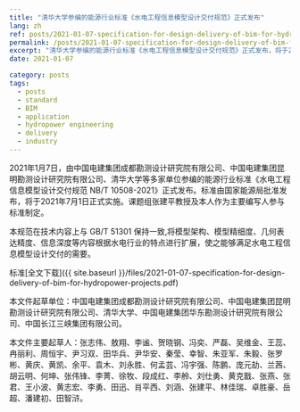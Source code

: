 ```yaml
---
title: "清华大学参编的能源行业标准《水电工程信息模型设计交付规范》正式发布"
lang: zh
ref: posts/2021-01-07-specification-for-design-delivery-of-bim-for-hydropower-projects-issued
permalink: /posts/2021-01-07-specification-for-design-delivery-of-bim-for-hydropower-projects-issued
excerpt: "清华大学参编的能源行业标准《水电工程信息模型设计交付规范》正式发布，将于2021年7月1日正式实施，张建平教授及本人作为主要编写人参与标准制定"
date: 2021-01-07

category: posts
tags:
  - posts
  - standard
  - BIM
  - application
  - hydropower engineering
  - delivery
  - industry
---
```


2021年1月7日，由中国电建集团成都勘测设计研究院有限公司、中国电建集团昆明勘测设计研究院有限公司、清华大学等多家单位参编的能源行业标准《水电工程信息模型设计交付规范 NB/T 10508-2021》正式发布。标准由国家能源局批准发布，将于2021年7月1日正式实施。课题组张建平教授及本人作为主要编写人参与标准制定。

本规范在技术内容上与 GB/T 51301 保持一致,将模型架构、模型精细度、几何表达精度、信息深度等内容根据水电行业的特点进行扩展，使之能够满足水电工程信息模型设计交付的需要。

标准[全文下载]({{ site.baseurl }}/files/2021-01-07-specification-for-design-delivery-of-bim-for-hydropower-projects.pdf)

本文件起草单位：中国电建集团成都勘测设计研究院有限公司、中国电建集团昆明勘测设计研究院有限公司、清华大学、中国电建集团华东勘测设计研究院有限公司、中国长江三峡集团有限公司。 

本文件主要起草人：张志伟、敖翔、李谧、贺晓钢、冯奕、严磊、吴维金、王蕊、冉丽利、周恒宇、尹习双、田华兵、尹华安、秦莹、幸智、朱亚军、朱毅、张罗彬、黄庆、黄凯、余平、袁木、刘永胜、何孟芸、冯宇强、陈鹏、庞元劼、兰茜、胡云明、何坤、张伟锋、李菁、徐牧、段成红、李舲、刘仕勇、黄克戬、张燕、张君、王小波、黄志宏、李勇、田迅、肖平西、刘涵、张建平、林佳瑞、卓胜豪、岳超、潘建初、田智浒。 